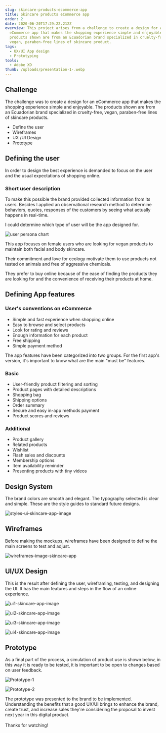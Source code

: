 ```yaml
---
slug: skincare-products-ecommerce-app
title: Skincare products eCommerce app
order: 2
date: 2020-06-20T17:29:22.212Z
overview: This project arises from a challenge to create a design for an
  eCommerce app that makes the shopping experience simple and enjoyable.  The
  products shown are from an Ecuadorian brand specialized in cruelty-free,
  vegan, paraben-free lines of skincare product.
tags:
  - UX/UI App design
  - Prototyping
tools:
  - Adobe XD
thumb: /uploads/presentation-1-.webp
---
```

## Challenge

The challenge was to create a design for an eCommerce app that makes the shopping experience simple and enjoyable.  The products shown are from an Ecuadorian brand specialized in cruelty-free, vegan, paraben-free lines of skincare products. 

* Define the user
* Wireframes
* UX /UI Design
* Prototype

## Defining the user

In order to design the best experience is demanded to focus on the user and the usual expectations of shopping online.

### Short user description

To make this possible the brand provided collected information from its users. Besides I applied an observational research method to determine behaviors, quotes, responses of the customers by seeing what actually happens in real-time.

I could determine which type of user will be the app designed for.

![user persona chart](/uploads/user-persona-govegan.webp "user persona")

This app focuses on female users who are looking for vegan products to maintain both facial and body skincare.

Their commitment and love for ecology motivate them to use products not tested on animals and free of aggressive chemicals.

They prefer to buy online because of the ease of finding the products they are looking for and the convenience of receiving their products at home.

## Defining App features

### User's conventions on eCommerce

* Simple and fast experience when shopping online
* Easy to browse and select products
* Look for rating and reviews
* Enough information for each product
* Free shipping
* Simple payment method

The app features have been categorized into two groups. For the first app's version, it's important to know what are the main "must be" features.

### Basic

* User-friendly product filtering and sorting
* Product pages with detailed descriptions
* Shopping bag
* Shipping options
* Order summary
* Secure and easy in-app methods payment
* Product scores and reviews

### Additional

* Product gallery
* Related products
* Wishlist
* Flash sales and discounts
* Membership options
* Item availability reminder
* Presenting products with tiny videos

## Design System

The brand colors are smooth and elegant. The typography selected is clear and simple. These are the style guides to standard future designs.

![styles-ui-skincare-app-image](/uploads/style-skincare-app-image-ui.webp "styles-ui-skincare-app-image")

## Wireframes

Before making the mockups, wireframes have been designed to define the main screens to test and adjust.

![wireframes-image-skincare-app](/uploads/wireframes-skincare-app-image.webp "wireframes-image-skincare-app")

## UI/UX Design

This is the result after defining the user, wireframing, testing, and designing the UI. It has the main features and steps in the flow of an online experience.

![ui1-skincare-app-image](/uploads/ui1-skincare-app-image.webp "ui1-skincare-app-image")

![ui2-skincare-app-image](/uploads/ui2-skincare-app-image.webp "ui2-skincare-app-image")

![ui3-skincare-app-image](/uploads/u3-skincare-app-image.webp "ui3-skincare-app-image")

![ui4-skincare-app-image](/uploads/u4-skincare-app-image.webp "ui4-skincare-app-image")

## Prototype

As a final part of the process, a simulation of product use is shown below, in this way it is ready to be tested, it is important to be open to changes based on user feedback.

![Prototype-1](/uploads/gif1-skincare-ui.gif "Prototype-1")

![Prototype-2](/uploads/gif2-skincare-ui.gif "Prototype-2")

The prototype was presented to the brand to be implemented. Understanding the benefits that a good UX/UI brings to enhance the brand, create trust, and increase sales they're considering the proposal to invest next year in this digital product.\
\
Thanks for watching!